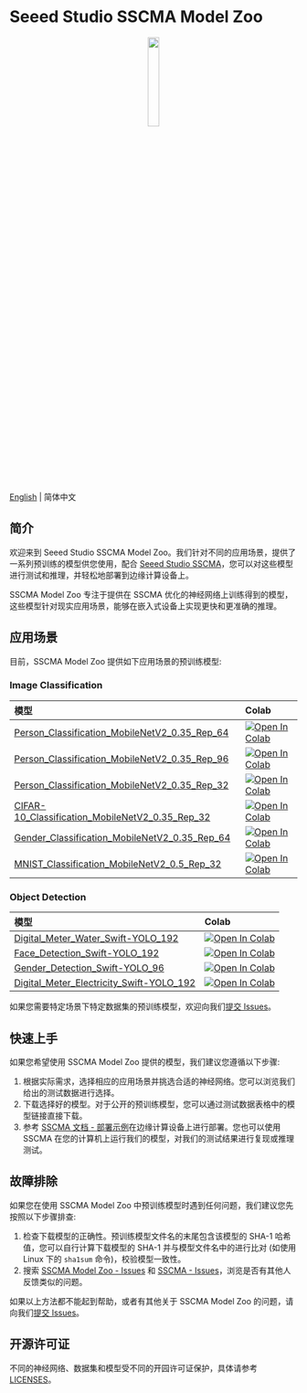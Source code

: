# Seeed Studio SSCMA Model Zoo

<div align="center">
  <a href="https://sensecraftma.seeed.cc/" target="_blank"><img width="20%" src="https://sensecraftma.seeed.cc/images/SSCMA-Hero.png"></a>
</div>

[English](README.md) | 简体中文

## 简介

欢迎来到 Seeed Studio SSCMA Model Zoo。我们针对不同的应用场景，提供了一系列预训练的模型供您使用，配合 [Seeed Studio SSCMA](https://github.com/Seeed-Studio/SSCMA)，您可以对这些模型进行测试和推理，并轻松地部署到边缘计算设备上。

SSCMA Model Zoo 专注于提供在 SSCMA 优化的神经网络上训练得到的模型，这些模型针对现实应用场景，能够在嵌入式设备上实现更快和更准确的推理。

## 应用场景

目前，SSCMA Model Zoo 提供如下应用场景的预训练模型:

### Image Classification

| 模型                                                                                                             | Colab                                                                                                                                                                                                                               |
|:-----------------------------------------------------------------------------------------------------------------|:------------------------------------------------------------------------------------------------------------------------------------------------------------------------------------------------------------------------------------|
| [Person_Classification_MobileNetV2_0.35_Rep_64](docs/zh_CN/Person_Classification_MobileNetV2_0.35_Rep_64.md)     | [![Open In Colab](https://colab.research.google.com/assets/colab-badge.svg)](https://colab.research.google.com/github/seeed-studio/sscma-model-zoo/blob/main/notebooks/zh_CN/Person_Classification_MobileNetV2_0.35_Rep_64.ipynb)   |
| [Person_Classification_MobileNetV2_0.35_Rep_96](docs/zh_CN/Person_Classification_MobileNetV2_0.35_Rep_96.md)     | [![Open In Colab](https://colab.research.google.com/assets/colab-badge.svg)](https://colab.research.google.com/github/seeed-studio/sscma-model-zoo/blob/main/notebooks/zh_CN/Person_Classification_MobileNetV2_0.35_Rep_96.ipynb)   |
| [Person_Classification_MobileNetV2_0.35_Rep_32](docs/zh_CN/Person_Classification_MobileNetV2_0.35_Rep_32.md)     | [![Open In Colab](https://colab.research.google.com/assets/colab-badge.svg)](https://colab.research.google.com/github/seeed-studio/sscma-model-zoo/blob/main/notebooks/zh_CN/Person_Classification_MobileNetV2_0.35_Rep_32.ipynb)   |
| [CIFAR-10_Classification_MobileNetV2_0.35_Rep_32](docs/zh_CN/CIFAR-10_Classification_MobileNetV2_0.35_Rep_32.md) | [![Open In Colab](https://colab.research.google.com/assets/colab-badge.svg)](https://colab.research.google.com/github/seeed-studio/sscma-model-zoo/blob/main/notebooks/zh_CN/CIFAR-10_Classification_MobileNetV2_0.35_Rep_32.ipynb) |
| [Gender_Classification_MobileNetV2_0.35_Rep_64](docs/zh_CN/Gender_Classification_MobileNetV2_0.35_Rep_64.md)     | [![Open In Colab](https://colab.research.google.com/assets/colab-badge.svg)](https://colab.research.google.com/github/seeed-studio/sscma-model-zoo/blob/main/notebooks/zh_CN/Gender_Classification_MobileNetV2_0.35_Rep_64.ipynb)   |
| [MNIST_Classification_MobileNetV2_0.5_Rep_32](docs/zh_CN/MNIST_Classification_MobileNetV2_0.5_Rep_32.md)         | [![Open In Colab](https://colab.research.google.com/assets/colab-badge.svg)](https://colab.research.google.com/github/seeed-studio/sscma-model-zoo/blob/main/notebooks/zh_CN/MNIST_Classification_MobileNetV2_0.5_Rep_32.ipynb)     |

### Object Detection

| 模型                                                                                               | Colab                                                                                                                                                                                                                        |
|:---------------------------------------------------------------------------------------------------|:-----------------------------------------------------------------------------------------------------------------------------------------------------------------------------------------------------------------------------|
| [Digital_Meter_Water_Swift-YOLO_192](docs/zh_CN/Digital_Meter_Water_Swift-YOLO_192.md)             | [![Open In Colab](https://colab.research.google.com/assets/colab-badge.svg)](https://colab.research.google.com/github/seeed-studio/sscma-model-zoo/blob/main/notebooks/zh_CN/Digital_Meter_Water_Swift-YOLO_192.ipynb)       |
| [Face_Detection_Swift-YOLO_192](docs/zh_CN/Face_Detection_Swift-YOLO_192.md)                       | [![Open In Colab](https://colab.research.google.com/assets/colab-badge.svg)](https://colab.research.google.com/github/seeed-studio/sscma-model-zoo/blob/main/notebooks/zh_CN/Face_Detection_Swift-YOLO_192.ipynb)            |
| [Gender_Detection_Swift-YOLO_96](docs/zh_CN/Gender_Detection_Swift-YOLO_96.md)                     | [![Open In Colab](https://colab.research.google.com/assets/colab-badge.svg)](https://colab.research.google.com/github/seeed-studio/sscma-model-zoo/blob/main/notebooks/zh_CN/Gender_Detection_Swift-YOLO_96.ipynb)           |
| [Digital_Meter_Electricity_Swift-YOLO_192](docs/zh_CN/Digital_Meter_Electricity_Swift-YOLO_192.md) | [![Open In Colab](https://colab.research.google.com/assets/colab-badge.svg)](https://colab.research.google.com/github/seeed-studio/sscma-model-zoo/blob/main/notebooks/zh_CN/Digital_Meter_Electricity_Swift-YOLO_192.ipynb) |



如果您需要特定场景下特定数据集的预训练模型，欢迎向我们[提交 Issues](https://github.com/Seeed-Studio/sscma-model-zoo/issues/new/choose)。

## 快速上手

如果您希望使用 SSCMA Model Zoo 提供的模型，我们建议您遵循以下步骤:

1. 根据实际需求，选择相应的应用场景并挑选合适的神经网络。您可以浏览我们给出的测试数据进行选择。
2. 下载选择好的模型。对于公开的预训练模型，您可以通过测试数据表格中的模型链接直接下载。
3. 参考 [SSCMA 文档 - 部署示例](https://sensecraftma.seeed.cc/SSCMA/zh_cn/examples/examples)在边缘计算设备上进行部署。您也可以使用 SSCMA 在您的计算机上运行我们的模型，对我们的测试结果进行复现或推理测试。

## 故障排除

如果您在使用 SSCMA Model Zoo 中预训练模型时遇到任何问题，我们建议您先按照以下步骤排查:

1. 检查下载模型的正确性。预训练模型文件名的末尾包含该模型的 SHA-1 哈希值，您可以自行计算下载模型的 SHA-1 并与模型文件名中的进行比对 (如使用 Linux 下的 `sha1sum` 命令)，校验模型一致性。
2. 搜索 [SSCMA Model Zoo - Issues](https://github.com/Seeed-Studio/sscma-model-zoo/issues) 和 [SSCMA - Issues](https://github.com/Seeed-Studio/SSCMA/issues)，浏览是否有其他人反馈类似的问题。

如果以上方法都不能起到帮助，或者有其他关于 SSCMA Model Zoo 的问题，请向我们[提交 Issues](https://github.com/Seeed-Studio/sscma-model-zoo/issues/new/choose)。

## 开源许可证

不同的神经网络、数据集和模型受不同的开园许可证保护，具体请参考 [LICENSES](LICENSES)。